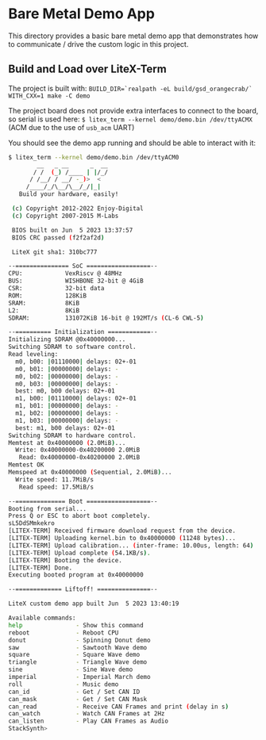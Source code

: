 # Bare Metal Demo App

This directory provides a basic bare metal demo app that demonstrates how to communicate / drive the custom logic in this project.

## Build and Load over LiteX-Term

The project is built with: ``BUILD_DIR=`realpath -eL build/gsd_orangecrab/` WITH_CXX=1 make -C demo``

The project board does not provide extra interfaces to connect to the board, so serial is used here: `$ litex_term --kernel demo/demo.bin /dev/ttyACMX` (ACM due to the use of `usb_acm` UART)

You should see the demo app running and should be able to interact with it:

```bash
$ litex_term --kernel demo/demo.bin /dev/ttyACM0
        __   _ __      _  __
       / /  (_) /____ | |/_/
      / /__/ / __/ -_)>  <
     /____/_/\__/\__/_/|_|
   Build your hardware, easily!

 (c) Copyright 2012-2022 Enjoy-Digital
 (c) Copyright 2007-2015 M-Labs

 BIOS built on Jun  5 2023 13:37:57
 BIOS CRC passed (f2f2af2d)

 LiteX git sha1: 310bc777

--=============== SoC ==================--
CPU:            VexRiscv @ 48MHz
BUS:            WISHBONE 32-bit @ 4GiB
CSR:            32-bit data
ROM:            128KiB
SRAM:           8KiB
L2:             8KiB
SDRAM:          131072KiB 16-bit @ 192MT/s (CL-6 CWL-5)

--========== Initialization ============--
Initializing SDRAM @0x40000000...
Switching SDRAM to software control.
Read leveling:
  m0, b00: |01110000| delays: 02+-01
  m0, b01: |00000000| delays: -
  m0, b02: |00000000| delays: -
  m0, b03: |00000000| delays: -
  best: m0, b00 delays: 02+-01
  m1, b00: |01110000| delays: 02+-01
  m1, b01: |00000000| delays: -
  m1, b02: |00000000| delays: -
  m1, b03: |00000000| delays: -
  best: m1, b00 delays: 02+-01
Switching SDRAM to hardware control.
Memtest at 0x40000000 (2.0MiB)...
  Write: 0x40000000-0x40200000 2.0MiB
   Read: 0x40000000-0x40200000 2.0MiB
Memtest OK
Memspeed at 0x40000000 (Sequential, 2.0MiB)...
  Write speed: 11.7MiB/s
   Read speed: 17.5MiB/s

--============== Boot ==================--
Booting from serial...
Press Q or ESC to abort boot completely.
sL5DdSMmkekro
[LITEX-TERM] Received firmware download request from the device.
[LITEX-TERM] Uploading kernel.bin to 0x40000000 (11248 bytes)...
[LITEX-TERM] Upload calibration... (inter-frame: 10.00us, length: 64)
[LITEX-TERM] Upload complete (54.1KB/s).
[LITEX-TERM] Booting the device.
[LITEX-TERM] Done.
Executing booted program at 0x40000000

--============= Liftoff! ===============--

LiteX custom demo app built Jun  5 2023 13:40:19

Available commands:
help               - Show this command
reboot             - Reboot CPU
donut              - Spinning Donut demo
saw                - Sawtooth Wave demo
square             - Square Wave demo
triangle           - Triangle Wave demo
sine               - Sine Wave demo
imperial           - Imperial March demo
roll               - Music demo
can_id             - Get / Set CAN ID
can_mask           - Get / Set CAN Mask
can_read           - Receive CAN Frames and print (delay in s)
can_watch          - Watch CAN Frames at 2Hz
can_listen         - Play CAN Frames as Audio
StackSynth>
```
